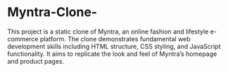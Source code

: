 # Myntra-Clone-
This project is a static clone of Myntra, an online fashion and lifestyle e-commerce platform. The clone demonstrates fundamental web development skills including HTML structure, CSS styling, and JavaScript functionality. It aims to replicate the look and feel of Myntra’s homepage and product pages.
